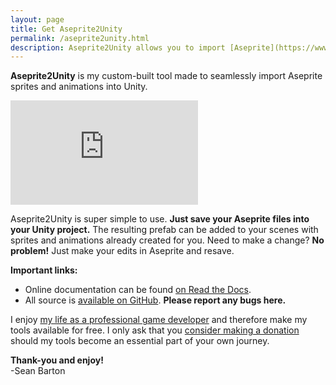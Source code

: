 ```yaml
---
layout: page
title: Get Aseprite2Unity
permalink: /aseprite2unity.html
description: Aseprite2Unity allows you to import [Aseprite](https://www.aseprite.org/) sprites and animations directly into your Unity projects.
---
```


**Aseprite2Unity** is my custom-built tool made to seamlessly import Aseprite sprites and animations into Unity.

<iframe class="u-full-width" frameborder="0" src="https://itch.io/embed/351877?bg_color=222222&amp;fg_color=eeeeee&amp;link_color=e53b44&amp;border_color=363636" height="167"></iframe>

Aseprite2Unity is super simple to use. **Just save your Aseprite files into your Unity project.**
The resulting prefab can be added to your scenes with sprites and animations already created for you. Need to make a change? **No problem!** Just make your edits in Aseprite and resave.

**Important links:**
- Online documentation can be found [on Read the Docs](https://aseprite2unity.readthedocs.io/en/latest/).
- All source is [available on GitHub](https://github.com/Seanba/Aseprite2Unity). **Please report any bugs here.**

I enjoy [my life as a professional game developer](about.html) and therefore make my tools available for free.
I only ask that you [consider making a donation](donate.html) should my tools become an essential part of your own journey.

**Thank-you and enjoy!**  
-Sean Barton

